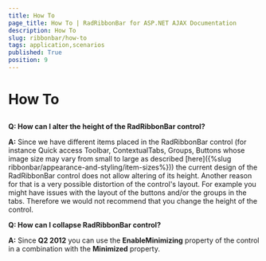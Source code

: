 ```yaml
---
title: How To
page_title: How To | RadRibbonBar for ASP.NET AJAX Documentation
description: How To
slug: ribbonbar/how-to
tags: application,scenarios
published: True
position: 9
---
```


# How To



## 

**Q: How can I alter the height of the RadRibbonBar control?**

**A:** Since we have different items placed in the RadRibbonBar control (for instance Quick access Toolbar, ContextualTabs, Groups, Buttons whose image size may vary from small to large as described [here]({%slug ribbonbar/appearance-and-styling/item-sizes%})) the current design of the RadRibbonBar control does not allow altering of its height. Another reason for that is a very possible distortion of the control's layout. For example you might have issues with the layout of the buttons and/or the groups in the tabs. Therefore we would not recommend that you change the height of the control.

**Q: How can I collapse RadRibbonBar control?**

**A:** Since **Q2 2012** you can use the **EnableMinimizing** property of the control in a combination with the **Minimized** property.
